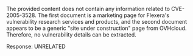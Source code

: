 The provided content does not contain any information related to CVE-2005-3528. The first document is a marketing page for Flexera's vulnerability research services and products, and the second document appears to be a generic "site under construction" page from OVHcloud. Therefore, no vulnerability details can be extracted.

Response: UNRELATED